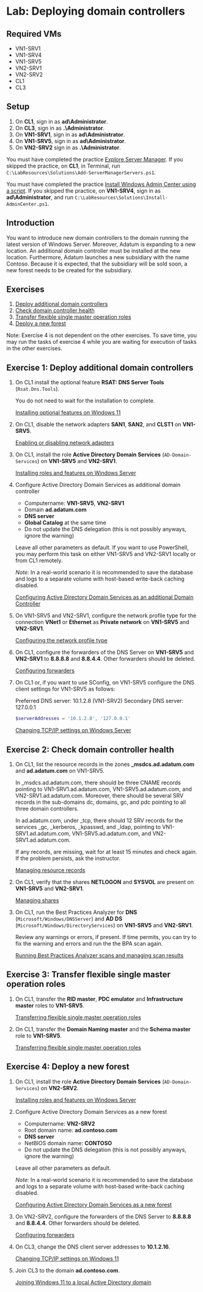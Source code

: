 # Lab: Deploying domain controllers

## Required VMs

* VN1-SRV1
* VN1-SRV4
* VN1-SRV5
* VN2-SRV1
* VN2-SRV2
* CL1
* CL3

## Setup

1. On **CL1**, sign in as **ad\\Administrator**.
1. On **CL3**, sign in as **.\\Administrator**.
1. On **VN1-SRV1**, sign in as **ad\\Administrator**.
1. On **VN1-SRV5**, sign in as **ad\\Administrator**.
1. On **VN2-SRV2** sign in as **.\\Administrator**.

You must have completed the practice [Explore Server Manager](../Practices/Explore-Server-Manager.md). If you skipped the practice, on **CL1**, in Terminal, run ````C:\LabResources\Solutions\Add-ServerManagerServers.ps1````.

You must have completed the practice [Install Windows Admin Center using a script](../Practices/Install-Windows-Admin-Center-using-a-script.md). If you skipped the practice, on **VN1-SRV4**, sign in as **ad\Administrator**, and run ````C:\LabResources\Solutions\Install-AdminCenter.ps1````.

## Introduction

You want to introduce new domain controllers to the domain running the latest version of Windows Server. Moreover, Adatum is expanding to a new location. An additional domain controller must be installed at the new location. Furthermore, Adatum launches a new subsidiary with the name Contoso. Because it is expected, that the subsidiary will be sold soon, a new forest needs to be created for the subsidiary.

## Exercises

1. [Deploy additional domain controllers](#exercise-1-deploy-additional-domain-controllers)
1. [Check domain controller health](#exercise-2-check-domain-controller-health)
1. [Transfer flexible single master operation roles](#exercise-3-transfer-flexible-single-master-operation-roles)
1. [Deploy a new forest](#exercise-4-deploy-a-new-forest)

Note: Exercise 4 is not dependent on the other exercises. To save time, you may run the tasks of exercise 4 while you are waiting for execution of tasks in the other exercises.

## Exercise 1: Deploy additional domain controllers

1. On CL1 install the optional feature **RSAT: DNS Server Tools** (```Rsat.Dns.Tools```).

    You do not need to wait for the installation to complete.

    [Installing optional features on Windows 11](../General/Installing-optional-features-on-Windows-11.md)

1. On CL1, disable the network adapters **SAN1**, **SAN2**, and **CLST1** on **VN1-SRV5**.

   [Enabling or disabling network adapters](../General/Enabling-or-disabling-network-adapters.md) 

1. On CL1, install the role **Active Directory Domain Services** (```AD-Domain-Services```) on **VN1-SRV5** and **VN2-SRV1**.

    [Installing roles and features on Windows Server](../General/Installing-roles-and-features-on-Windows-Server.md)

1. Configure Active Directory Domain Services as additional domain controller

    * Computername: **VN1-SRV5**, **VN2-SRV1**
    * Domain **ad.adatum.com**
    * **DNS server**
    * **Global Catalog** at the same time
    * Do not update the DNS delegation (this is not possibly anyways, ignore the warning)

    Leave all other parameters as default. If you want to use PowerShell, you may perform this task on either VN1-SRV5 and VN2-SRV1 locally or from CL1 remotely.

    *Note:* In a real-world scenario it is recommended to save the database and logs to a separate volume with host-based write-back caching disabled.

    [Configuring Active Directory Domain Services as an additional Domain Controller](../General/Configuring-Active-Directory-Domain-Services-as-an-additional-domain-controller.md)

1. On VN1-SRV5 and VN2-SRV1, configure the network profile type for the connection **VNet1** or **Ethernet** as **Private network** on **VN1-SRV5** and **VN2-SRV1**. 

    [Configuring the network profile type](../General/Configuring-the-network-profile-type.md)

1. On CL1, configure the forwarders of the DNS Server on **VN1-SRV5** and **VN2-SRV1** to **8.8.8.8** and **8.8.4.4**. Other forwarders should be deleted.

    [Configuring forwarders](../General/Configuring-forwarders.md)

1. On CL1 or, if you want to use SConfig, on VN1-SRV5 configure the DNS client settings for VN1-SRV5 as follows:

    Preferred DNS server: 10.1.2.8 (VN1-SRV2)
    Secondary DNS server: 127.0.0.1

    ````powershell
    $serverAddresses = '10.1.2.8', '127.0.0.1'
    ````

    [Changing TCP/IP settings on Windows Server](../General/Changing-TCP-IP-settings-on-Windows-Server.md)

## Exercise 2: Check domain controller health

1. On CL1, list the resource records in the zones **_msdcs.ad.adatum.com** and **ad.adatum.com** on VN1-SRV5.

    In _msdcs.ad.adatum.com, there should be three CNAME records pointing to VN1-SRV1.ad.adatum.com, VN1-SRV5.ad.adatum.com, and VN2-SRV1.ad.adatum.com. Moreover, there should be several SRV records in the sub-domains dc, domains, gc, and pdc pointing to all three domain controllers.

    In ad.adatum.com, under _tcp, there should 12 SRV records for the services \_gc, \_kerberos, \_kpasswd, and \_ldap, pointing to VN1-SRV1.ad.adatum.com, VN1-SRV5.ad.adatum.com, and VN2-SRV1.ad.adatum.com.

    If any records, are missing, wait for at least 15 minutes and check again. If the problem persists, ask the instructor.

    [Managing resource records](../General/Managing-resource-records.md)

1. On CL1, verify that the shares **NETLOGON** and **SYSVOL** are present on **VN1-SRV5** and **VN2-SRV1**.

    [Managing shares](../General/Managing-shares.md)

1. On CL1, run the Best Practices Analyzer for **DNS** (```Microsoft/Windows/DNSServer```) and **AD DS** (```Microsoft/Windows/DirectoryServices```) on **VN1-SRV5** and **VN2-SRV1**.

    Review any warnings or errors, if present. If time permits, you can try to fix the warning and errors and run the the BPA scan again.

    [Running Best Practices Analyzer scans and managing scan results](../General/Running-Best-Practices-Analyzer-and-managing-scan-results.md)

## Exercise 3: Transfer flexible single master operation roles

1. On CL1, transfer the **RID master**, **PDC emulator** and **Infrastructure master** roles to **VN1-SRV5**.

    [Transferring flexible single master operation roles](../General/Transferring-flexible-single-master-operation-roles.md)

1. On CL1, transfer the **Domain Naming master** and the **Schema master** role to **VN1-SRV5**.

    [Transferring flexible single master operation roles](../General/Transferring-flexible-single-master-operation-roles.md)

## Exercise 4: Deploy a new forest

1. On CL1, install the role **Active Directory Domain Services** (```AD-Domain-Services```) on **VN2-SRV2**.

    [Installing roles and features on Windows Server](../General/Installing-roles-and-features-on-Windows-Server.md)

1. Configure Active Directory Domain Services as a new forest

    * Computername: **VN2-SRV2**
    * Root domain name: **ad.contoso.com**
    * **DNS server**
    * NetBIOS domain name: **CONTOSO**
    * Do not update the DNS delegation (this is not possibly anyways, ignore the warning)

    Leave all other parameters as default.

    *Note:* In a real-world scenario it is recommended to save the database and logs to a separate volume with host-based write-back caching disabled.

    [Configuring Active Directory Domain Services as a new forest](../General/Configuring-Active-Directory-Domain-Services-as-a-new-forest.md)

1. On VN2-SRV2, configure the forwarders of the DNS Server to **8.8.8.8** and **8.8.4.4**. Other forwarders should be deleted.

    [Configuring forwarders](../General/Configuring-forwarders.md)

1. On CL3, change the DNS client server addresses to **10.1.2.16**.

    [Changing TCP/IP settings on Windows 11](../General/Changing-TCP-IP-settings-on-Windows-11.md)

1. Join CL3 to the domain **ad.contoso.com**.

    [Joining Windows 11 to a local Active Directory domain](../General/Joining-Windows-11-to-a-local-Active-Directory-domain.md)
